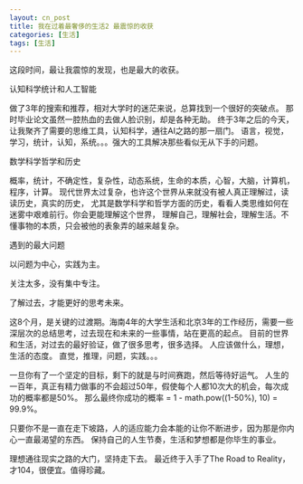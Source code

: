 ```yaml
---
layout: cn_post
title: 我在过着最奢侈的生活2 最震惊的收获
categories: [生活]
tags: [生活]
---
```


这段时间，最让我震惊的发现，也是最大的收获。

认知科学统计和人工智能

做了3年的搜索和推荐，相对大学时的迷茫来说，总算找到一个很好的突破点。
那时毕业论文虽然一腔热血的去做人脸识别，却是各种无助。
终于3年之后的今天，让我聚齐了需要的思维工具，认知科学，通往AI之路的那一扇门。
语言，视觉，学习，统计，认知，系统。。。强大的工具解决那些看似无从下手的问题。

数学科学哲学和历史

概率，统计，不确定性，复杂性，动态系统，生命的本质，心智，大脑，计算机，程序，计算。
现代世界太过复杂，也许这个世界从来就没有被人真正理解过，读读历史，真实的历史，
尤其是数学科学和哲学方面的历史，看看人类思维如何在迷雾中艰难前行。你会更能理解这个世界，
理解自己，理解社会，理解生活。不懂事物的本质，只会被他的表象弄的越来越复杂。

遇到的最大问题

以问题为中心，实践为主。

关注太多，没有集中专注。

了解过去，才能更好的思考未来。

这8个月，是关键的过渡期。海南4年的大学生活和北京3年的工作经历，需要一些
深层次的总结思考，过去现在和未来的一些事情，站在更高的起点。
目前的世界和生活，对过去的最好验证，做了很多思考，很多选择。
人应该做什么，理想，生活的态度。
直觉，推理，问题，实践。。。

一旦你有了一个坚定的目标，剩下的就是与时间赛跑，然后等待好运气。
人生的一百年，真正有精力做事的不会超过50年，假使每个人都10次大的机会，每次成功的概率都是50%。
那么最终你成功的概率 = 1 - math.pow((1-50%), 10) = 99.9%。

只要你不是一直在走下坡路，人的适应能力会本能的让你不断进步，因为那是你内心一直最渴望的东西。
保持自己的人生节奏，生活和梦想都是你毕生的事业。

理想通往现实之路的大门，坚持走下去。
最近终于入手了The Road to Reality，才104，很便宜。值得珍藏。

